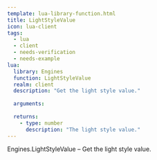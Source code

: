 ```yaml
---
template: lua-library-function.html
title: LightStyleValue
icon: lua-client
tags:
  - lua
  - client
  - needs-verification
  - needs-example
lua:
  library: Engines
  function: LightStyleValue
  realm: client
  description: "Get the light style value."
  
  arguments:
  
  returns:
    - type: number
      description: "The light style value."
---
```


<div class="lua__search__keywords">
Engines.LightStyleValue &#x2013; Get the light style value.
</div>
